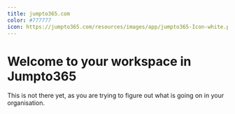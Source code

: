 ```yaml
---
title: jumpto365.com 
color: #777777
icon: https://jumpto365.com/resources/images/app/jumpto365-Icon-white.png
---
```


# Welcome to your workspace in Jumpto365

This is not there yet, as you are trying to figure out what is going on in your organisation.
